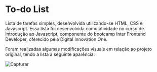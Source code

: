 # To-do List
Lista de tarefas simples, desenvolvida utilizando-se HTML, CSS e Javascript. Essa lista foi desenvolvida como atividade no curso de Introdução ao Javascript, componente do bootcamp Inter Frontend Developer, oferecido pela Digital Innovation One.

Foram realizadas algumas modificações visuais em relação ao projeto original, tendo a lista a seguinte aparência:


![Capturar](https://user-images.githubusercontent.com/42700810/148105774-d35444a2-11fc-4147-8fca-c4450f61f89b.PNG)
